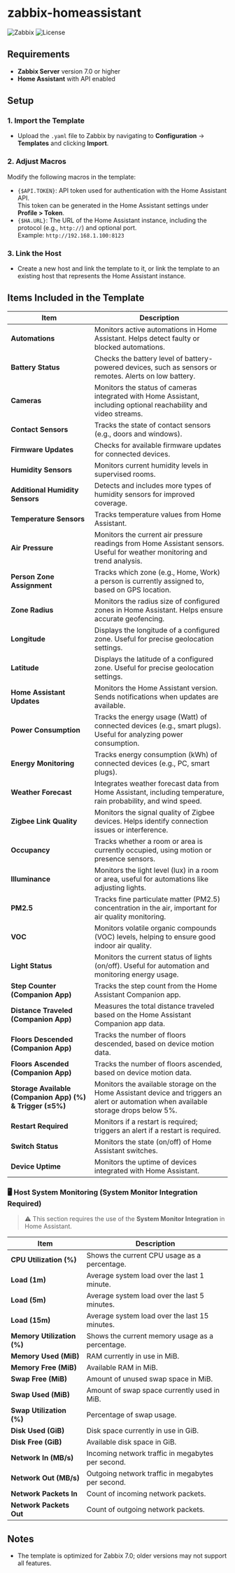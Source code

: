 # zabbix-homeassistant
![Zabbix](https://img.shields.io/badge/Zabbix-7.0%2B-blue) ![License](https://img.shields.io/badge/License-GPLv3-blue.svg)

## Requirements
- **Zabbix Server** version 7.0 or higher
- **Home Assistant** with API enabled

## Setup

### 1. Import the Template
- Upload the `.yaml` file to Zabbix by navigating to **Configuration** -> **Templates** and clicking **Import**.

### 2. Adjust Macros
Modify the following macros in the template:
- `{$API.TOKEN}`: API token used for authentication with the Home Assistant API.  
  This token can be generated in the Home Assistant settings under **Profile > Token**.
- `{$HA.URL}`: The URL of the Home Assistant instance, including the protocol (e.g., `http://`) and optional port.  
  Example: `http://192.168.1.100:8123`

### 3. Link the Host
- Create a new host and link the template to it, or link the template to an existing host that represents the Home Assistant instance.  

## Items Included in the Template

| Item                     | Description                                                                 |
|--------------------------|-----------------------------------------------------------------------------|
| **Automations**          | Monitors active automations in Home Assistant. Helps detect faulty or blocked automations. |
| **Battery Status**       | Checks the battery level of battery-powered devices, such as sensors or remotes. Alerts on low battery. |
| **Cameras**              | Monitors the status of cameras integrated with Home Assistant, including optional reachability and video streams. |
| **Contact Sensors**      | Tracks the state of contact sensors (e.g., doors and windows).  |
| **Firmware Updates**     | Checks for available firmware updates for connected devices. |
| **Humidity Sensors**     | Monitors current humidity levels in supervised rooms. |
| **Additional Humidity Sensors** | Detects and includes more types of humidity sensors for improved coverage. |
| **Temperature Sensors**  | Tracks temperature values from Home Assistant.  |
| **Air Pressure**         | Monitors the current air pressure readings from Home Assistant sensors. Useful for weather monitoring and trend analysis. |
| **Person Zone Assignment** | Tracks which zone (e.g., Home, Work) a person is currently assigned to, based on GPS location. |
| **Zone Radius**          | Monitors the radius size of configured zones in Home Assistant. Helps ensure accurate geofencing. |
| **Longitude**            | Displays the longitude of a configured zone. Useful for precise geolocation settings. |
| **Latitude**             | Displays the latitude of a configured zone. Useful for precise geolocation settings. |
| **Home Assistant Updates** | Monitors the Home Assistant version. Sends notifications when updates are available. |
| **Power Consumption**    | Tracks the energy usage (Watt) of connected devices (e.g., smart plugs). Useful for analyzing power consumption. |
| **Energy Monitoring**    | Tracks energy consumption (kWh) of connected devices (e.g., PC, smart plugs). |
| **Weather Forecast**     | Integrates weather forecast data from Home Assistant, including temperature, rain probability, and wind speed. |
| **Zigbee Link Quality**  | Monitors the signal quality of Zigbee devices. Helps identify connection issues or interference. |
| **Occupancy**            | Tracks whether a room or area is currently occupied, using motion or presence sensors. |
| **Illuminance**          | Monitors the light level (lux) in a room or area, useful for automations like adjusting lights. |
| **PM2.5**                | Tracks fine particulate matter (PM2.5) concentration in the air, important for air quality monitoring. |
| **VOC**                  | Monitors volatile organic compounds (VOC) levels, helping to ensure good indoor air quality. |
| **Light Status**         | Monitors the current status of lights (on/off). Useful for automation and monitoring energy usage. |
| **Step Counter (Companion App)** | Tracks the step count from the Home Assistant Companion app. |
| **Distance Traveled (Companion App)** | Measures the total distance traveled based on the Home Assistant Companion app data. |
| **Floors Descended (Companion App)** | Tracks the number of floors descended, based on device motion data. |
| **Floors Ascended (Companion App)** | Tracks the number of floors ascended, based on device motion data. |
| **Storage Available (Companion App) (%) & Trigger (≤5%)** | Monitors the available storage on the Home Assistant device and triggers an alert or automation when available storage drops below 5%. |
| **Restart Required**     | Monitors if a restart is required; triggers an alert if a restart is required. |
| **Switch Status**        | Monitors the state (on/off) of Home Assistant switches. |
| **Device Uptime**        | Monitors the uptime of devices integrated with Home Assistant. |

### 🖥️ Host System Monitoring (System Monitor Integration Required)
> ⚠️ This section requires the use of the **System Monitor Integration** in Home Assistant.

| Item                          | Description                                               |
|-------------------------------|-----------------------------------------------------------|
| **CPU Utilization (%)**       | Shows the current CPU usage as a percentage.              |
| **Load (1m)**                 | Average system load over the last 1 minute.               |
| **Load (5m)**                 | Average system load over the last 5 minutes.              |
| **Load (15m)**                | Average system load over the last 15 minutes.             |
| **Memory Utilization (%)**    | Shows the current memory usage as a percentage.          |
| **Memory Used (MiB)**         | RAM currently in use in MiB.                             |
| **Memory Free (MiB)**         | Available RAM in MiB.                                    |
| **Swap Free (MiB)**           | Amount of unused swap space in MiB.                      |
| **Swap Used (MiB)**           | Amount of swap space currently used in MiB.              |
| **Swap Utilization (%)**      | Percentage of swap usage.                                |
| **Disk Used (GiB)**           | Disk space currently in use in GiB.                      |
| **Disk Free (GiB)**           | Available disk space in GiB.                             |
| **Network In (MB/s)**         | Incoming network traffic in megabytes per second.        |
| **Network Out (MB/s)**        | Outgoing network traffic in megabytes per second.        |
| **Network Packets In**        | Count of incoming network packets.                       |
| **Network Packets Out**       | Count of outgoing network packets.                       |


## Notes
- The template is optimized for Zabbix 7.0; older versions may not support all features.
